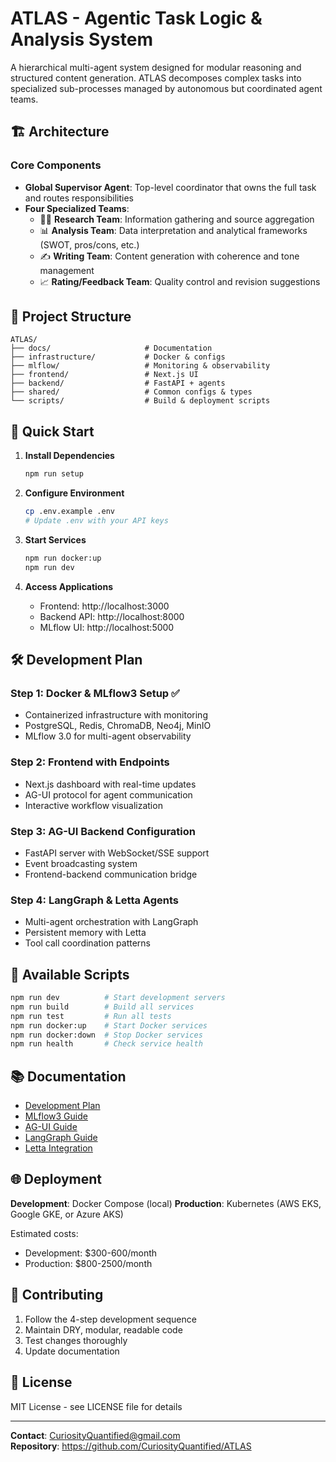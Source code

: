 # ATLAS - Agentic Task Logic & Analysis System

A hierarchical multi-agent system designed for modular reasoning and structured content generation. ATLAS decomposes complex tasks into specialized sub-processes managed by autonomous but coordinated agent teams.

## 🏗️ Architecture

### Core Components
- **Global Supervisor Agent**: Top-level coordinator that owns the full task and routes responsibilities
- **Four Specialized Teams**:
  - 🕵️‍♂️ **Research Team**: Information gathering and source aggregation
  - 📊 **Analysis Team**: Data interpretation and analytical frameworks (SWOT, pros/cons, etc.)
  - ✍️ **Writing Team**: Content generation with coherence and tone management
  - 📈 **Rating/Feedback Team**: Quality control and revision suggestions

## 📁 Project Structure

```
ATLAS/
├── docs/                     # Documentation
├── infrastructure/           # Docker & configs
├── mlflow/                   # Monitoring & observability
├── frontend/                 # Next.js UI
├── backend/                  # FastAPI + agents
├── shared/                   # Common configs & types
└── scripts/                  # Build & deployment scripts
```

## 🚀 Quick Start

1. **Install Dependencies**
   ```bash
   npm run setup
   ```

2. **Configure Environment**
   ```bash
   cp .env.example .env
   # Update .env with your API keys
   ```

3. **Start Services**
   ```bash
   npm run docker:up
   npm run dev
   ```

4. **Access Applications**
   - Frontend: http://localhost:3000
   - Backend API: http://localhost:8000
   - MLflow UI: http://localhost:5000

## 🛠️ Development Plan

### Step 1: Docker & MLflow3 Setup ✅
- Containerized infrastructure with monitoring
- PostgreSQL, Redis, ChromaDB, Neo4j, MinIO
- MLflow 3.0 for multi-agent observability

### Step 2: Frontend with Endpoints
- Next.js dashboard with real-time updates
- AG-UI protocol for agent communication
- Interactive workflow visualization

### Step 3: AG-UI Backend Configuration
- FastAPI server with WebSocket/SSE support
- Event broadcasting system
- Frontend-backend communication bridge

### Step 4: LangGraph & Letta Agents
- Multi-agent orchestration with LangGraph
- Persistent memory with Letta
- Tool call coordination patterns

## 🔧 Available Scripts

```bash
npm run dev          # Start development servers
npm run build        # Build all services
npm run test         # Run all tests
npm run docker:up    # Start Docker services
npm run docker:down  # Stop Docker services
npm run health       # Check service health
```

## 📚 Documentation

- [Development Plan](docs/plan.md)
- [MLflow3 Guide](docs/guides/mlflow3-guide.md)
- [AG-UI Guide](docs/guides/ag-ui-guide.md)
- [LangGraph Guide](docs/guides/langgraph-guide.md)
- [Letta Integration](docs/guides/letta-comprehensive-guide.md)

## 🌐 Deployment

**Development**: Docker Compose (local)
**Production**: Kubernetes (AWS EKS, Google GKE, or Azure AKS)

Estimated costs:
- Development: $300-600/month
- Production: $800-2500/month

## 🤝 Contributing

1. Follow the 4-step development sequence
2. Maintain DRY, modular, readable code
3. Test changes thoroughly
4. Update documentation

## 📄 License

MIT License - see LICENSE file for details

---

**Contact**: CuriosityQuantified@gmail.com  
**Repository**: https://github.com/CuriosityQuantified/ATLAS